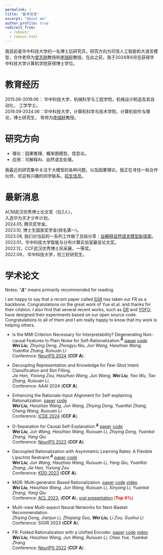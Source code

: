 ```yaml
---
permalink: /
title: "基本信息"
excerpt: "About me"
author_profile: true
redirect_from: 
  - /about/
  - /about.html
---
```


我目前是华中科技大学的一名博士后研究员，研究方向为可信人工智能和大语言模型，合作老师为[曾志刚](http://faculty.hust.edu.cn/cengzhigang/zh_CN/index.htm)教授和[李瑞轩](http://idc.hust.edu.cn/rxli/index.html)教授。在此之前，我于2024年6月在获得华中科技大学计算机学院获得博士学位。

教育经历
======
2015.06-2019.06： 华中科技大学，机械科学与工程学院，机械设计制造及其自动化， 工学学士。  
2019.09-2024.06：华中科技大学，计算机科学与技术学院，计算机软件与理论，博士研究生， 导师为[李瑞轩](http://idc.hust.edu.cn/rxli/index.html)教授。

研究方向
======
- 理论：因果推理、概率图模型、信息论。  
- 应用：可解释AI、自然语言处理。

我最近的研究集中关注于大模型的各种问题，以及因果理论。我正在寻找一些合作伙伴，欢迎有兴趣的同学联系。[招生信息](https://github.com/jugechengzi/zhaosheng)。

最新消息
======

ACM武汉优秀博士论文奖（仅2人）。  
入选华为天才少年计划。  
2024.05, 腾讯奖学金。  
2023.10, 博士生国家奖学金(排名第一)。  
2023.08, 我们对当前的一系列工作做了总结分享：[自解释自然语言模型新探索](https://mp.weixin.qq.com/s/KmRYp6TzhpK8l5pV8rgbNg)。  
2023.01，华中科技大学智能与分布计算实验室最佳论文奖。  
2022.12，CCF武汉优秀博士风采展，一等奖。   
2022.09， 华中科技大学，校三好研究生。   
 

学术论文
======

Notes: "**$\Delta$**" means primarily recommended for reading.

I am happy to say that a recent paper called [SSR](https://arxiv.org/abs/2403.07955) has taken our FR as a backbone. Congratulations on the great work of Yue et.al. and thanks for their citation. I also find that several recent works, such as [GR](https://ojs.aaai.org/index.php/AAAI/article/download/29783/31352) and [YOFO](https://arxiv.org/abs/2311.02344), have designed their experiments based on our open source code. Congratulations to all of them and I am really happy to know that my work is helping others.

- Is the MMI Criterion Necessary for Interpretability? Degenerating Non-causal Features to Plain Noise for Self-Rationalization.**$^\Delta$** [paper](https://arxiv.org/abs/2410.06003) [code](https://github.com/jugechengzi/Rationalization-MRD)   
*__Wei Liu__, Zhiying Deng, Zhongyu Niu, Jun Wang, Haozhao Wang, YuanKai Zhang, Ruixuan Li*  
Conference: [NeurIPS 2024](https://nips.cc/) (**CCF A**). 

- Decoupling Representation and Knowledge for Few-Shot Intent Classification and Slot Filling.  
*Jie Han, Yixiong Zou, Haozhao Wang, Jun Wang, __Wei Liu__, Yao Wu, Tao Zhang, Ruixuan Li.*  
Conference: AAAI 2024 (**CCF A**).

- Enhancing the Rationale-Input Alignment for Self-explaining Rationalization. [paper](https://arxiv.org/abs/2312.04103) [code](https://github.com/jugechengzi/dar)  
*__Wei Liu__, Haozhao Wang, Jun Wang, Zhiying Deng, YuanKai Zhang, Cheng Wang, Ruixuan Li*  
Conference: [ICDE 2024](https://icde2024.github.io/) (**CCF A**).

- D-Separation for Causal Self-Explanation.**$^\Delta$** [paper](https://arxiv.org/abs/2309.13391) [code](https://github.com/jugechengzi/Rationalization-MCD)   
*__Wei Liu__, Jun Wang, Haozhao Wang,  Ruixuan Li, Zhiying Deng, Yuankai Zhang, Yang Qiu*  
 Conference: [NeurIPS 2023](https://nips.cc/) (**CCF A**).  

- Decoupled Rationalization with Asymmetric Learning Rates: A Flexible Lipschitz Restraint.**$^\Delta$** [paper](https://dl.acm.org/doi/abs/10.1145/3580305.3599299) [code](https://github.com/jugechengzi/Rationalization-DR)  
*__Wei Liu__, Jun Wang, Haozhao Wang, Ruixuan Li, Yang Qiu, YuanKai Zhang, Jie Han, Yixiong Zou*  
Conference: [KDD 2023](https://kdd.org/kdd2023/) (**CCF A**).

- MGR: Multi-generator Based Rationalization.  [paper](https://arxiv.org/abs/2305.04492) [code](https://github.com/jugechengzi/Rationalization-MGR) [video](https://cdn.touzhiwang.com/video/market/ACL2023%E7%8E%8B%E4%BF%8A%E5%8D%9A%E5%A3%AB%E7%8E%B0%E5%9C%BA%E6%BC%94%E8%AE%B2%E8%A7%86%E9%A2%91.mp4)      
*__Wei Liu__, Haozhao Wang, Jun Wang, Ruixuan Li, Xinyang Li, Yuankai Zhang, Yang Qiu*  
Conference: [ACL 2023](https://2023.aclweb.org/), (**CCF A**), [oral presentation](https://virtual2023.aclweb.org/paper_P4690.html) (**<font color=red>Top 4%</font>**).

- Multi-view Multi-aspect Neural Networks for Next-Basket Recommendation.  
*Zhiying Deng, Jianjun Li, Zhiqiang Guo, __Wei Liu__, Li Zou, Guohui Li*  
Conference: SIGIR 2023 (**CCF A**).

- FR: Folded Rationalization with a Unified Encoder. [paper](https://arxiv.org/pdf/2209.08285.pdf) [code](https://github.com/jugechengzi/FR) [video](https://slideslive.com/38990450/fr-folded-rationalization-with-a-unified-encoder?ref=search-presentations-folded+rationalization)  
    *__Wei Liu__, Haozhao Wang, Jun Wang, Ruixuan Li, Chao Yue, Yuankai Zhang*    
  Conference: [NeurIPS 2022](https://nips.cc/) (**CCF A**).




  
    
    
<script type="text/javascript" id="clustrmaps" src="//clustrmaps.com/map_v2.js?d=rL71QO-aAGuIN0YNc9c-NFz4ChdB_9vxdJYfb3qmjnI&cl=ffffff&w=a"></script>
<!-- <script type="text/javascript" id="clstr_globe" src="//clustrmaps.com/globe.js?d=rL71QO-aAGuIN0YNc9c-NFz4ChdB_9vxdJYfb3qmjnI"></script> -->


